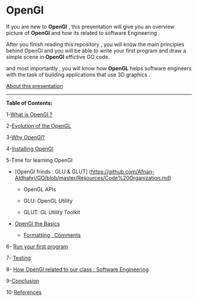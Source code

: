 # OpenGl


If you are new to **OpenGl** , this presentation will give you an overview picture of **OpenGl** and how its related to software Engineering .

After you finish reading this repository , you will know the main principles behind OpenGl and you will be able to write your first program and draw a simple scene in **OpenGl**  effictive GO code.

and most importantly , you will know how **OpenGL** helps software engineers with the task of building applications that use 3D graphics .


[About this presentation](https://github.com/Afnan-Aldhahri/GO/blob/master/Resources/About%20this%20presentation.md) 


-----------------------------------------------------------------------------------------------------


**Table of Contents:**



1-[What is OpenGl ?](https://github.com/Afnan-Aldhahri/GO/blob/master/Resources/What%20is%20GO%20%3F%20.md)  

2-[Evolution of the OpenGL ](https://github.com/Afnan-Aldhahri/GO/blob/master/Resources/Who%20and%20When%3F.md)

3-[Why OpenGl?](https://github.com/Afnan-Aldhahri/GO/blob/master/Resources/Why%20GO.md) 

4-[Installing OpenGl](https://github.com/Afnan-Aldhahri/GO/blob/master/Resources/InstallingGO.md) 

5-Time for learning OpenGl

 * [OpenGl frinds : GLU & GLUT] (https://github.com/Afnan-Aldhahri/GO/blob/master/Resources/Code%20Organization.md)
 
     * OpenGL APIs
     
     * GLU: OpenGL Utility
     
     * GLUT: GL Utility Toolkit

* [OpenGl the Basics](https://github.com/Afnan-Aldhahri/GO/blob/master/Resources/Go%20the%20Basics.md) 
 
     * [Formatting , Comments](https://github.com/Afnan-Aldhahri/GO/blob/master/Resources/Formatting%20and%20Comments%20.md)
         

6- [Run your first program](https://github.com/Afnan-Aldhahri/GO/blob/master/Resources/Run%20your%20first%20program.md)

7- [Testing](https://github.com/Afnan-Aldhahri/GO/blob/master/Resources/Testing.md)

8- [How OpenGl related to our class : Software Engineering](https://github.com/Afnan-Aldhahri/GO/blob/master/Resources/How%20GO%20related%20to%20our%20class%20:%20Software%20Engineering.md)

9-[Conclusion](https://github.com/Afnan-Aldhahri/GO/blob/master/Resources/Conclusion.md)

10-[References](https://github.com/Afnan-Aldhahri/GO/blob/master/Resources/bibliography.md)
